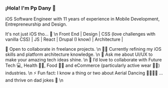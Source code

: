 ### ¡Hola! I'm Pp Dany 👋

iOS Software Engineer with 11 years of experience in Mobile Development, Entrepreneurship and Design.

It's not just iOS tho... 🤠 \n
Front End | Design | CSS (love challenges with vanilla CSS) | JS | React | Drupal (I know) | Architecture |

🫡 Open to collaborate in freelance projects. \n
🧙‍♂️ Currently refining my iOS skills and platform architecture knowledge. \n
💬 Ask me about UI/UX to make your amazing tech ideas shine. \n
👯 I’d love to collaborate with Future Tech 💻, Health 🧑‍🔬, Food 🌮🍋 and eCommerce (particularly active wear 🧘‍♂️) industries. \n
⚡ Fun fact: I know a thing or two about Aerial Dancing 🤸‍♂️🧗‍♂️ ... and thrive on dad jokes 🌝 \n
<!--
**ppdany/ppdany** is a ✨ _special_ ✨ repository because its `README.md` (this file) appears on your GitHub profile.

Here are some ideas to get you started:

- 🔭 I’m currently working on ...
- 🌱 I’m currently learning ...
- 👯 I’m looking to collaborate on ...
- 🤔 I’m looking for help with ...
- 💬 Ask me about ...
- 📫 How to reach me: ...
- 😄 Pronouns: ...
- ⚡ Fun fact: ...
-->
